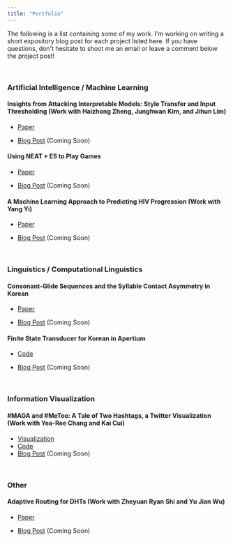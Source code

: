 ```yaml
---
title: "Portfolio"
---
```


The following is a list containing some of my work. 
I'm working on writing a short expository blog post for each project listed here.
If you have questions, don't hesitate to shoot me an email or leave a comment below the project post!

<!---
# TODO
* Make a post for each work explaining the project and its contribution.
* Make the code accessible.
-->

&nbsp;
### Artificial Intelligence / Machine Learning

#### Insights from Attacking Interpretable Models: Style Transfer and Input Thresholding (Work with Haizhong Zheng, Junghwan Kim, and Jihun Lim) 

- [Paper](https://mindojune.github.io/upload/eecs598_012_project.pdf)

- [Blog Post](https://mindojune.github.io/2019/08/05/01ADV.html) (Coming Soon)
&nbsp;
#### Using NEAT + ES to Play Games

- [Paper](https://mindojune.github.io/upload/cs81.pdf)

- [Blog Post](https://mindojune.github.io/2019/08/05/02NEAT+ES.html) (Coming Soon)
&nbsp;
#### A Machine Learning Approach to Predicting HIV Progression (Work with Yang Yi) 

- [Paper](https://mindojune.github.io/upload/cs68.pdf)

- [Blog Post](https://mindojune.github.io/2019/08/05/03ML_HIV.html) (Coming Soon)

&nbsp;


### Linguistics / Computational Linguistics

#### Consonant-Glide Sequences and the Syllable Contact Asymmetry in Korean

- [Paper](https://mindojune.github.io/upload/ling85.pdf)

- [Blog Post](https://mindojune.github.io/2019/08/05/04PHON.html) (Coming Soon)
&nbsp;
#### Finite State Transducer for Korean in Apertium

- [Code](https://gckor-transducer)

- [Blog Post](https://mindojune.github.io/2019/08/05/05FST.html) (Coming Soon)

&nbsp;

### Information Visualization

#### #MAGA and #MeToo: A Tale of Two Hashtags, a Twitter Visualization (Work with Yea-Ree Chang and Kai Cui)

- [Visualization](https://cyearee.github.io/twitter_visualization/index.html)
- [Code](https://gctwitter_visualization)
- [Blog Post](https://mindojune.github.io/2019/08/05/06VIZ.html) (Coming Soon)

&nbsp;
### Other

#### Adaptive Routing for DHTs (Work with Zheyuan Ryan Shi and Yu Jian Wu) 

- [Paper](https://mindojune.github.io/upload/cs87_project.pdf)

- [Blog Post](https://mindojune.github.io/2019/08/05/07DHT.html) (Coming Soon)
<!---
Should I include every work that's appropriate in length and quality, without considering its relevance?
-->
